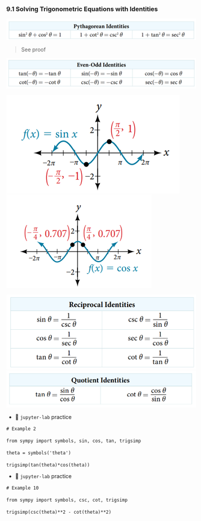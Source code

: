 ### 9.1 Solving Trigonometric Equations with Identities

![Table 1](./ch09-01-tbl1.png)
> See proof


![Table 2](./ch09-01-tbl2.png)

![Figure 2](./ch09-01-fig2.png)
![Figure 3](./ch09-01-fig3.png)


![Table 3](./ch09-01-tbl3.png)
![Table 4](./ch09-01-tbl4.png)

- 🎯 `jupyter-lab` practice

```
# Example 2

from sympy import symbols, sin, cos, tan, trigsimp

theta = symbols('theta')

trigsimp(tan(theta)*cos(theta))
```

- 🎯 `jupyter-lab` practice

```
# Example 10

from sympy import symbols, csc, cot, trigsimp

trigsimp(csc(theta)**2 - cot(theta)**2)
```